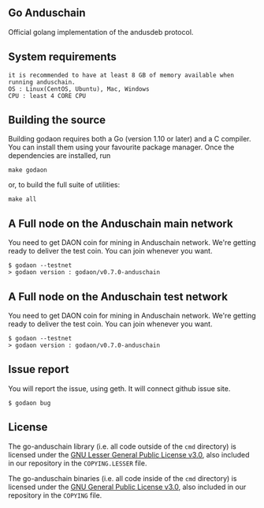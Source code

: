 ## Go Anduschain

Official golang implementation of the andusdeb protocol.

## System requirements

```
it is recommended to have at least 8 GB of memory available when running anduschain.
OS : Linux(CentOS, Ubuntu), Mac, Windows
CPU : least 4 CORE CPU
```

## Building the source

Building godaon requires both a Go (version 1.10 or later) and a C compiler.
You can install them using your favourite package manager.
Once the dependencies are installed, run

    make godaon

or, to build the full suite of utilities:

    make all
    
## A Full node on the Anduschain main network

You need to get DAON coin for mining in Anduschain network.
We're getting ready to deliver the test coin.
You can join whenever you want.

```
$ godaon --testnet
> godaon version : godaon/v0.7.0-anduschain
```

    
## A Full node on the Anduschain test network

You need to get DAON coin for mining in Anduschain network.
We're getting ready to deliver the test coin.
You can join whenever you want.

```
$ godaon --testnet
> godaon version : godaon/v0.7.0-anduschain
```

## Issue report
You will report the issue, using geth. It will connect github issue site. 
```
$ godaon bug
```

## License

The go-anduschain library (i.e. all code outside of the `cmd` directory) is licensed under the
[GNU Lesser General Public License v3.0](https://www.gnu.org/licenses/lgpl-3.0.en.html), also
included in our repository in the `COPYING.LESSER` file.

The go-anduschain binaries (i.e. all code inside of the `cmd` directory) is licensed under the
[GNU General Public License v3.0](https://www.gnu.org/licenses/gpl-3.0.en.html), also included
in our repository in the `COPYING` file.
